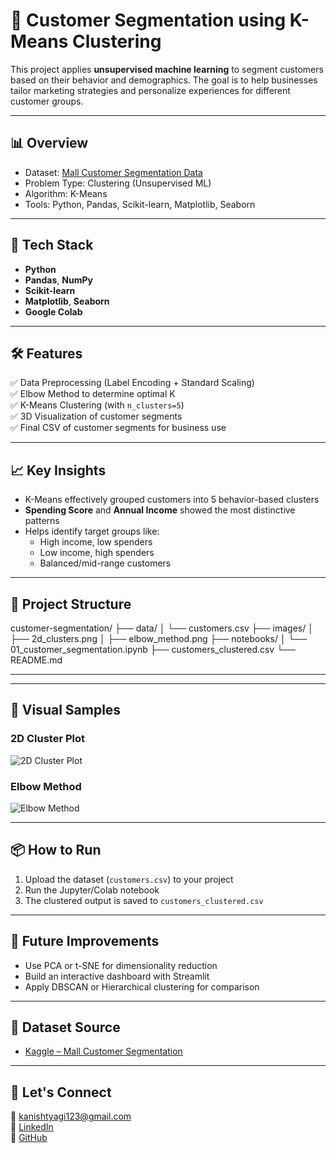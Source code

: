 # 🧠 Customer Segmentation using K-Means Clustering

This project applies **unsupervised machine learning** to segment customers based on their behavior and demographics. The goal is to help businesses tailor marketing strategies and personalize experiences for different customer groups.

---

## 📊 Overview

- Dataset: [Mall Customer Segmentation Data](https://www.kaggle.com/datasets/vjchoudhary7/customer-segmentation-tutorial)
- Problem Type: Clustering (Unsupervised ML)
- Algorithm: K-Means
- Tools: Python, Pandas, Scikit-learn, Matplotlib, Seaborn

---

## 🧰 Tech Stack

- **Python**
- **Pandas**, **NumPy**
- **Scikit-learn**
- **Matplotlib**, **Seaborn**
- **Google Colab**

---

## 🛠️ Features

✅ Data Preprocessing (Label Encoding + Standard Scaling)  
✅ Elbow Method to determine optimal K  
✅ K-Means Clustering (with `n_clusters=5`)  
✅ 3D Visualization of customer segments  
✅ Final CSV of customer segments for business use

---

## 📈 Key Insights

- K-Means effectively grouped customers into 5 behavior-based clusters
- **Spending Score** and **Annual Income** showed the most distinctive patterns
- Helps identify target groups like:
  - High income, low spenders
  - Low income, high spenders
  - Balanced/mid-range customers

---

## 📁 Project Structure
customer-segmentation/
├── data/
│   └── customers.csv
├── images/
│   ├── 2d_clusters.png
│   ├── elbow_method.png
├── notebooks/
│   └── 01_customer_segmentation.ipynb
├── customers_clustered.csv
└── README.md

---

---

## 📸 Visual Samples

### 2D Cluster Plot  
![2D Cluster Plot](images/2d_clusters.png)

### Elbow Method  
![Elbow Method](images/elbow_method.png)

---

## 📦 How to Run

1. Upload the dataset (`customers.csv`) to your project
2. Run the Jupyter/Colab notebook
3. The clustered output is saved to `customers_clustered.csv`

---

## 📌 Future Improvements

- Use PCA or t-SNE for dimensionality reduction
- Build an interactive dashboard with Streamlit
- Apply DBSCAN or Hierarchical clustering for comparison

---

## 🔗 Dataset Source

- [Kaggle – Mall Customer Segmentation](https://www.kaggle.com/datasets/vjchoudhary7/customer-segmentation-tutorial)

---

## 🤝 Let's Connect

📧 kanishtyagi123@gmail.com  
🔗 [LinkedIn](https://www.linkedin.com/in/kanishtyagi123/)  
🔗 [GitHub](https://github.com/kanish5)
